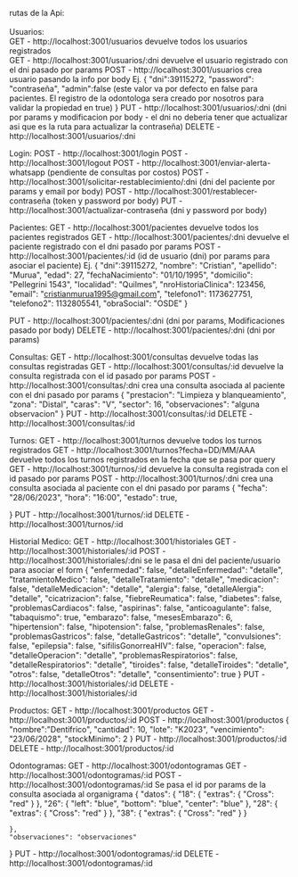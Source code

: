 rutas de la Api:<br>
<br>
Usuarios:<br>
GET - http://localhost:3001/usuarios devuelve todos los usuarios registrados <br>
GET - http://localhost:3001/usuarios/:dni devuelve el usuario registrado con el dni pasado por params
POST - http://localhost:3001/usuarios crea usuario pasando la info por body
Ej. {
    "dni":39115272,
    "password": "contraseña",
    "admin":false (este valor va por defecto en false para pacientes. El registro de la odontologa sera creado por nosotros para validar la propiedad en true)
}
PUT - http://localhost:3001/usuarios/:dni (dni por params y modificacion por body - el dni no deberia tener que actualizar asi que es la ruta para actualizar la contraseña)
DELETE - http://localhost:3001/usuarios/:dni

Login:
POST - http://localhost:3001/login
POST - http://localhost:3001/logout
POST - http://localhost:3001/enviar-alerta-whatsapp (pendiente de consultas por costos)
POST - http://localhost:3001/solicitar-restablecimiento/:dni (dni del paciente por params y email por body)
POST - http://localhost:3001/restablecer-contraseña (token y password por body)
PUT - http://localhost:3001/actualizar-contraseña (dni y password por body)

Pacientes:
GET - http://localhost:3001/pacientes devuelve todos los pacientes registrados
GET - http://localhost:3001/pacientes/:dni devuelve el paciente registrado con el dni pasado por params
POST - http://localhost:3001/pacientes/:id (id de usuario (dni) por params para asociar el paciente)
Ej. {
    "dni":39115272,
    "nombre": "Cristian",
    "apellido": "Murua",
    "edad": 27,
    "fechaNacimiento": "01/10/1995",
    "domicilio": "Pellegrini 1543",
    "localidad": "Quilmes",
    "nroHistoriaClinica": 123456,
    "email": "cristianmurua1995@gmail.com",
    "telefono1": 1173627751,
    "telefono2": 1132805541,
    "obraSocial": "OSDE"
}

PUT - http://localhost:3001/pacientes/:dni (dni por params, Modificaciones pasado por body)
DELETE - http://localhost:3001/pacientes/:dni (dni por params)

Consultas:
GET - http://localhost:3001/consultas devuelve todas las consultas registradas
GET - http://localhost:3001/consultas/:id devuelve la consulta registrada con el id pasado por params
POST - http://localhost:3001/consultas/:dni crea una consulta asociada al paciente con el dni pasado por params
{
    "prestacion": "Limpieza y blanqueamiento",
    "zona": "Distal",
    "caras": "V",
    "sector": 16,
    "observaciones": "alguna observacion"
}
PUT - http://localhost:3001/consultas/:id
DELETE - http://localhost:3001/consultas/:id

Turnos:
GET - http://localhost:3001/turnos devuelve todos los turnos registrados
GET - http://localhost:3001/turnos?fecha=DD/MM/AAA devuelve todos los turnos registrados en la fecha que se pasa por query
GET - http://localhost:3001/turnos/:id devuelve la consulta registrada con el id pasado por params
POST - http://localhost:3001/turnos/:dni crea una consulta asociada al paciente con el dni pasado por params
{
    "fecha": "28/06/2023",
    "hora": "16:00",
    "estado": true,

}
PUT - http://localhost:3001/turnos/:id
DELETE - http://localhost:3001/turnos/:id

Historial Medico:
GET - http://localhost:3001/historiales
GET - http://localhost:3001/historiales/:id
POST - http://localhost:3001/historiales/:dni se le pasa el dni del paciente/usuario para asociar el form
{
    "enfermedad": false,
    "detalleEnfermedad": "detalle",
    "tratamientoMedico": false,
    "detalleTratamiento": "detalle",
    "medicacion": false,
    "detalleMedicacion": "detalle",
    "alergia": false,
    "detalleAlergia": "detalle",
    "cicatrizacion": false,
    "fiebreReumatica": false,
    "diabetes": false,
    "problemasCardiacos": false,
    "aspirinas": false,
    "anticoagulante": false,
    "tabaquismo": true,
    "embarazo": false,
    "mesesEmbarazo": 6,
    "hipertension": false,
    "hipotension": false,
    "problemasRenales": false,
    "problemasGastricos": false,
    "detalleGastricos": "detalle",
    "convulsiones": false,
    "epilepsia": false,
    "sifilisGonorreaHIV": false,
    "operacion": false,
    "detalleOperacion": "detalle",
    "problemasRespiratorios": false,
    "detalleRespiratorios": "detalle",
    "tiroides": false,
    "detalleTiroides": "detalle",
    "otros": false,
    "detalleOtros": "detalle",
    "consentimiento": true
}
PUT - http://localhost:3001/historiales/:id
DELETE - http://localhost:3001/historiales/:id

Productos:
GET - http://localhost:3001/productos
GET - http://localhost:3001/productos/:id
POST - http://localhost:3001/productos
{
    "nombre":"Dentifrico",
    "cantidad": 10,
    "lote": "K2023",
    "vencimiento": "23/06/2028",
    "stockMinimo": 2
}
PUT - http://localhost:3001/productos/:id
DELETE - http://localhost:3001/productos/:id

Odontogramas:
GET - http://localhost:3001/odontogramas
GET - http://localhost:3001/odontogramas/:id
POST - http://localhost:3001/odontogramas/:id Se pasa el id por params de la consulta asociada al organigrama
{
    "datos": {
        "18": { "extras": { "Cross": "red" } },
        "26": { "left": "blue", "bottom": "blue", "center": "blue" },
        "28": { "extras": { "Cross": "red" } },
        "38": { "extras": { "Cross": "red" } }

    },
    "observaciones": "observaciones"
}
PUT - http://localhost:3001/odontogramas/:id
DELETE - http://localhost:3001/odontogramas/:id

